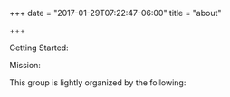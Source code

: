 +++
date = "2017-01-29T07:22:47-06:00"
title = "about"

+++

Getting Started:

Mission:


This group is lightly organized by the following: